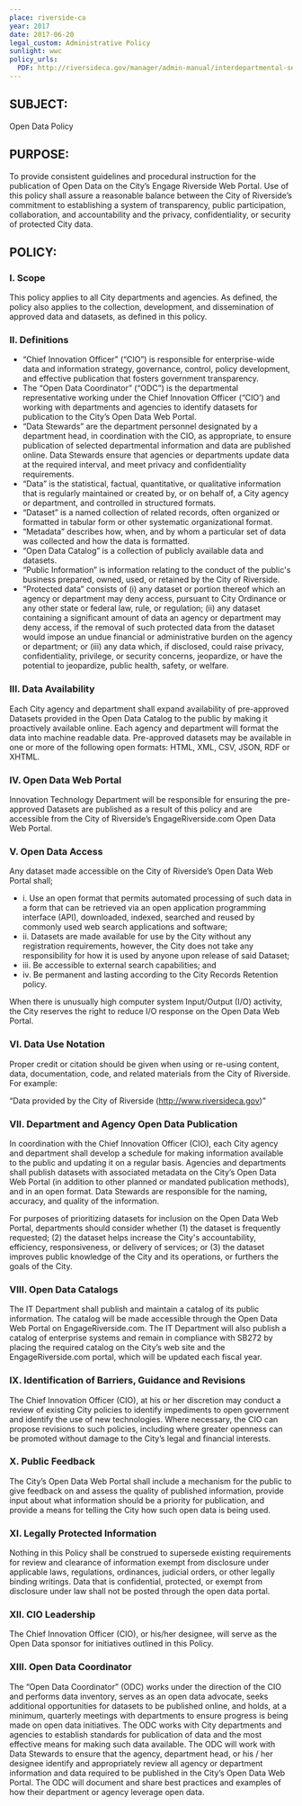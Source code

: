 ```yaml
---
place: riverside-ca
year: 2017
date: 2017-06-20
legal_custom: Administrative Policy
sunlight: wwc
policy_urls:
  PDF: http://riversideca.gov/manager/admin-manual/interdepartmental-services/03.016.00.pdf
---
```


## SUBJECT:

Open Data Policy

## PURPOSE:

To provide consistent guidelines and procedural instruction for the publication of Open Data on the City’s Engage Riverside Web Portal. Use of this policy shall assure a reasonable balance between the City of Riverside’s commitment to establishing a system of transparency, public participation, collaboration, and accountability and the privacy, confidentiality, or security of protected City data.

## POLICY:

### I. Scope

This policy applies to all City departments and agencies. As defined, the policy also applies to the collection, development, and dissemination of approved data and datasets, as defined in this policy.

### II. Definitions

- “Chief Innovation Officer” (“CIO”) is responsible for enterprise-wide data and information strategy, governance, control, policy development, and effective publication that fosters government transparency.
- The “Open Data Coordinator” (“ODC”) is the departmental representative working under the Chief Innovation Officer (“CIO’) and working with departments and agencies to identify datasets for publication to the City’s Open Data Web Portal.
- “Data Stewards” are the department personnel designated by a department head, in coordination with the CIO, as appropriate, to ensure publication of selected departmental information and data are published online. Data Stewards ensure that agencies or departments update data at the required interval, and meet privacy and confidentiality requirements.
- “Data” is the statistical, factual, quantitative, or qualitative information that is regularly maintained or created by, or on behalf of, a City agency or department, and controlled in structured formats.
- “Dataset” is a named collection of related records, often organized or formatted in tabular form or other systematic organizational format.
- “Metadata” describes how, when, and by whom a particular set of data was collected and how the data is formatted.
- “Open Data Catalog” is a collection of publicly available data and datasets.
- “Public Information” is information relating to the conduct of the public's business prepared, owned, used, or retained by the City of Riverside.
- “Protected data” consists of (i) any dataset or portion thereof which an agency or department may deny access, pursuant to City Ordinance or any other state or federal law, rule, or regulation; (ii) any dataset containing a significant amount of data an agency or department may deny access, if the removal of such protected data from the dataset would impose an undue financial or administrative burden on the agency or department; or (iii) any data which, if disclosed, could raise privacy, confidentiality, privilege, or security concerns, jeopardize, or have the potential to jeopardize, public health, safety, or welfare.

### III. Data Availability

Each City agency and department shall expand availability of pre-approved Datasets provided in the Open Data Catalog to the public by making it proactively available online.  Each agency and department will format the data into machine readable data.  Pre-approved datasets may be available in one or more of the following open formats: HTML, XML, CSV, JSON, RDF or XHTML.

### IV. Open Data Web Portal

Innovation Technology Department will be responsible for ensuring the pre-approved Datasets are published as a result of this policy and are accessible from the City of Riverside’s EngageRiverside.com Open Data Web Portal.

### V. Open Data Access

Any dataset made accessible on the City of Riverside’s Open Data Web Portal shall;

- i. Use an open format that permits automated processing of such data in a form that can be retrieved via an open application programming interface (API), downloaded, indexed, searched and reused by commonly used web search applications and software;
- ii. Datasets are made available for use by the City without any registration requirements, however, the City does not take any responsibility for how it is used by anyone upon release of said Dataset;
- iii. Be accessible to external search capabilities; and
- iv. Be permanent and lasting according to the City Records Retention policy.

When there is unusually high computer system Input/Output (I/O) activity, the City reserves the right to reduce I/O response on the Open Data Web Portal.

### VI. Data Use Notation

Proper credit or citation should be given when using or re-using content, data, documentation, code, and related materials from the City of Riverside. For example:

“Data provided by the City of Riverside (http://www.riversideca.gov)”

### VII. Department and Agency Open Data Publication

In coordination with the Chief Innovation Officer (CIO), each City agency and department shall develop a schedule for making information available to the public and updating it on a regular basis.  Agencies and departments shall publish datasets with associated metadata on the City’s Open Data Web Portal (in addition to other planned or mandated publication methods), and in an open format.  Data Stewards are responsible for the naming, accuracy, and quality of the information.

For purposes of prioritizing datasets for inclusion on the Open Data Web Portal, departments should consider whether (1) the dataset is frequently requested; (2) the dataset helps increase the City's accountability, efficiency, responsiveness, or delivery of services; or (3) the dataset improves public knowledge of the City and its operations, or furthers the goals of the City.

### VIII. Open Data Catalogs

The IT Department shall publish and maintain a catalog of its public information. The catalog will be made accessible through the Open Data Web Portal on EngageRiverside.com. The IT Department will also publish a catalog of enterprise systems and remain in compliance with SB272 by placing the required catalog on the City’s web site and the EngageRiverside.com portal, which will be updated each fiscal year.

### IX. Identification of Barriers, Guidance and Revisions

The Chief Innovation Officer (CIO), at his or her discretion may conduct a review of existing City policies to identify impediments to open government and identify the use of new technologies.  Where necessary, the CIO can propose revisions to such policies, including where greater openness can be promoted without damage to the City’s legal and financial interests.

### X. Public Feedback

The City’s Open Data Web Portal shall include a mechanism for the public to give feedback on and assess the quality of published information, provide input about what information should be a priority for publication, and provide a means for telling the City how such open data is being used.

### XI. Legally Protected Information

Nothing in this Policy shall be construed to supersede existing requirements for review and clearance of information exempt from disclosure under applicable laws, regulations, ordinances, judicial orders, or other legally binding writings.  Data that is confidential, protected, or exempt from disclosure under law shall not be posted through the open data portal.

### XII. CIO Leadership

The Chief Innovation Officer (CIO), or his/her designee, will serve as the Open Data sponsor for initiatives outlined in this Policy.

### XIII. Open Data Coordinator

The “Open Data Coordinator” (ODC) works under the direction of the CIO and performs data inventory, serves as an open data advocate, seeks additional opportunities for datasets to be published online, and holds, at a minimum, quarterly meetings with departments to ensure progress is being made on open data initiatives.  The ODC works with City departments and agencies to establish standards for publication of data and the most effective means for making such data available.  The ODC will work with Data Stewards to ensure that the agency, department head, or his / her designee identify and appropriately review all agency or department information and data required to be published in the City’s Open Data Web Portal.  The ODC will document and share best practices and examples of how their department or agency leverage open data.
